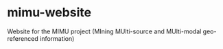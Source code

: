 # mimu-website
Website for the MIMU project (MIning MUlti-source and MUlti-modal geo-referenced information)
